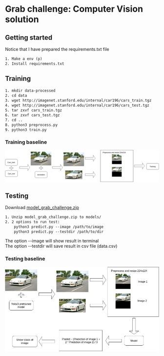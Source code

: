 # Grab challenge: Computer Vision solution
## Getting started
Notice that I have prepared the requirements.txt file
```
1. Make a env (p)
2. Install requirements.txt
```
## Training
```
1. mkdir data-processed
2. cd data
3. wget http://imagenet.stanford.edu/internal/car196/cars_train.tgz
4. wget http://imagenet.stanford.edu/internal/car196/cars_test.tgz
5. tar zxvf cars_train.tgz
6. tar zxvf cars_test.tgz
7. cd ..
8. python3 preprocess.py
9. python3 train.py
```
### Training baseline 
![](https://github.com/thaiduongx26/grab_submit/blob/master/image/baseline-training.png)

## Testing
Download [model_grab_challenge.zip](https://drive.google.com/file/d/1jj-dv_Pe_w2nvLrMsTqk0SioWRfPj1zG/view?usp=sharing)
```
1. Unzip model_grab_challenge.zip to models/
2. 2 options to run test: 
    python3 predict.py --image /path/to/image
    python3 predict.py --testdir /path/to/dir
```
The option --image will show result in terminal </br>
The option --testdir will save result in csv file (data.csv)
### Testing baseline
![alt text](https://github.com/thaiduongx26/grab_submit/blob/master/image/baseline-testing.png)
